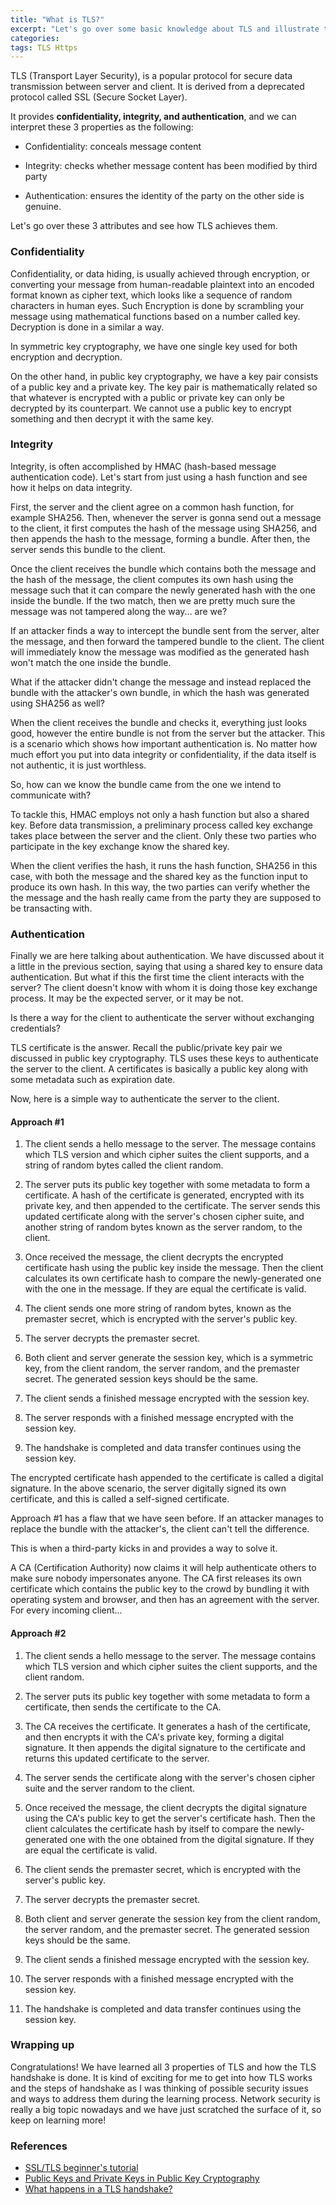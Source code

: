 ```yaml
---
title: "What is TLS?"
excerpt: "Let's go over some basic knowledge about TLS and illustrate the evolution of the protocol to show how it has evolved into its modern state."
categories:
tags: TLS Https
---
```


TLS (Transport Layer Security), is a popular protocol for secure data transmission between server and client. It is derived from a deprecated protocol called SSL (Secure Socket Layer).

It provides **confidentiality, integrity, and authentication**, and we can interpret these 3 properties as the following:

- Confidentiality: conceals message content

- Integrity: checks whether message content has been modified by third party

- Authentication: ensures the identity of the party on the other side is genuine.

Let's go over these 3 attributes and see how TLS achieves them.

### Confidentiality

Confidentiality, or data hiding, is usually achieved through encryption, or converting your message from human-readable plaintext into an encoded format known as cipher text, which looks like a sequence of random characters in human eyes. Such Encryption is done by scrambling your message using mathematical functions based on a number called key. Decryption is done in a similar a way.

In symmetric key cryptography, we have one single key used for both encryption and decryption.

On the other hand, in public key cryptography, we have a key pair consists of a public key and a private key. The key pair is mathematically related so that whatever is encrypted with a public or private key can only be decrypted by its counterpart. We cannot use a public key to encrypt something and then decrypt it with the same key.

### Integrity

Integrity, is often accomplished by HMAC (hash-based message authentication code). Let's start from just using a hash function and see how it helps on data integrity.

First, the server and the client agree on a common hash function, for example SHA256. Then, whenever the server is gonna send out a message to the client, it first computes the hash of the message using SHA256, and then appends the hash to the message, forming a bundle. After then, the server sends this bundle to the client.

Once the client receives the bundle which contains both the message and the hash of the message, the client computes its own hash using the message such that it can compare the newly generated hash with the one inside the bundle. If the two match, then we are pretty much sure the message was not tampered along the way... are we?

If an attacker finds a way to intercept the bundle sent from the server, alter the message, and then forward the tampered bundle to the client. The client will immediately know the message was modified as the generated hash won't match the one inside the bundle.

What if the attacker didn't change the message and instead replaced the bundle with the attacker's own bundle, in which the hash was generated using SHA256 as well?

When the client receives the bundle and checks it, everything just looks good, however the entire bundle is not from the server but the attacker. This is a scenario which shows how important authentication is. No matter how much effort you put into data integrity or confidentiality, if the data itself is not authentic, it is just worthless.

So, how can we know the bundle came from the one we intend to communicate with?

To tackle this, HMAC employs not only a hash function but also a shared key. Before data transmission, a preliminary process called key exchange takes place between the server and the client. Only these two parties who participate in the key exchange know the shared key.

When the client verifies the hash, it runs the hash function, SHA256 in this case, with both the message and the shared key as the function input to produce its own hash. In this way, the two parties can verify whether the the message and the hash really came from the party they are supposed to be transacting with.

### Authentication

Finally we are here talking about authentication. We have discussed about it a little in the previous section, saying that using a shared key to ensure data authentication. But what if this the first time the client interacts with the server? The client doesn't know with whom it is doing those key exchange process. It may be the expected server, or it may be not.

Is there a way for the client to authenticate the server without exchanging credentials?

TLS certificate is the answer. Recall the public/private key pair we discussed in public key cryptography. TLS uses these keys to authenticate the server to the client. A certificates is basically a public key along with some metadata such as expiration date.

Now, here is a simple way to authenticate the server to the client.

#### Approach #1

1. The client sends a hello message to the server. The message contains which TLS version and which cipher suites the client supports, and a string of random bytes called the client random.

2. The server puts its public key together with some metadata to form a certificate. A hash of the certificate is generated, encrypted with its private key, and then appended to the certificate. The server sends this updated certificate along with the server's chosen cipher suite, and another string of random bytes known as the server random, to the client.

3. Once received the message, the client decrypts the encrypted certificate hash using the public key inside the message. Then the client calculates its own certificate hash to compare the newly-generated one with the one in the message. If they are equal the certificate is valid.

4. The client sends one more string of random bytes, known as the premaster secret, which is encrypted with the server's public key.

5. The server decrypts the premaster secret.

6. Both client and server generate the session key, which is a symmetric key, from the client random, the server random, and the premaster secret. The generated session keys should be the same.

7. The client sends a finished message encrypted with the session key.

8. The server responds with a finished message encrypted with the session key.

9. The handshake is completed and data transfer continues using the session key.

The encrypted certificate hash appended to the certificate is called a digital signature. In the above scenario, the server digitally signed its own certificate, and this is called a self-signed certificate.

Approach #1 has a flaw that we have seen before. If an attacker manages to replace the bundle with the attacker's, the client can't tell the difference.

This is when a third-party kicks in and provides a way to solve it.

A CA (Certification Authority) now claims it will help authenticate others to make sure nobody impersonates anyone. The CA first releases its own certificate which contains the public key to the crowd by bundling it with operating system and browser, and then has an agreement with the server. For every incoming client...

#### Approach #2

1. The client sends a hello message to the server. The message contains which TLS version and which cipher suites the client supports, and the client random.

2. The server puts its public key together with some metadata to form a certificate, then sends the certificate to the CA.

3. The CA receives the certificate. It generates a hash of the certificate, and then encrypts it with the CA's private key, forming a digital signature. It then appends the digital signature to the certificate and returns this updated certificate to the server.

4. The server sends the certificate along with the server's chosen cipher suite and the server random to the client.

5. Once received the message, the client decrypts the digital signature using the CA's public key to get the server's certificate hash. Then the client calculates the certificate hash by itself to compare the newly-generated one with the one obtained from the digital signature. If they are equal the certificate is valid.

6. The client sends the premaster secret, which is encrypted with the server's public key.

7. The server decrypts the premaster secret.

8. Both client and server generate the session key from the client random, the server random, and the premaster secret. The generated session keys should be the same.
9. The client sends a finished message encrypted with the session key.

10. The server responds with a finished message encrypted with the session key.

11. The handshake is completed and data transfer continues using the session key.

### Wrapping up

Congratulations! We have learned all 3 properties of TLS and how the TLS handshake is done. It is kind of exciting for me to get into how TLS works and the steps of handshake as I was thinking of possible security issues and ways to address them during the learning process. Network security is really a big topic nowadays and we have just scratched the surface of it, so keep on learning more!

### References

- [SSL/TLS beginner's tutorial](https://medium.com/talpor/ssl-tls-authentication-explained-86f00064280)
- [Public Keys and Private Keys in Public Key Cryptography](https://sectigo.com/resource-library/public-key-vs-private-key)
- [What happens in a TLS handshake?](https://www.cloudflare.com/learning/ssl/what-happens-in-a-tls-handshake/)
